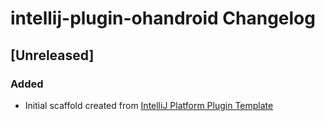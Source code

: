 <!-- Keep a Changelog guide -> https://keepachangelog.com -->

# intellij-plugin-ohandroid Changelog

## [Unreleased]
### Added
- Initial scaffold created from [IntelliJ Platform Plugin Template](https://github.com/JetBrains/intellij-platform-plugin-template)
